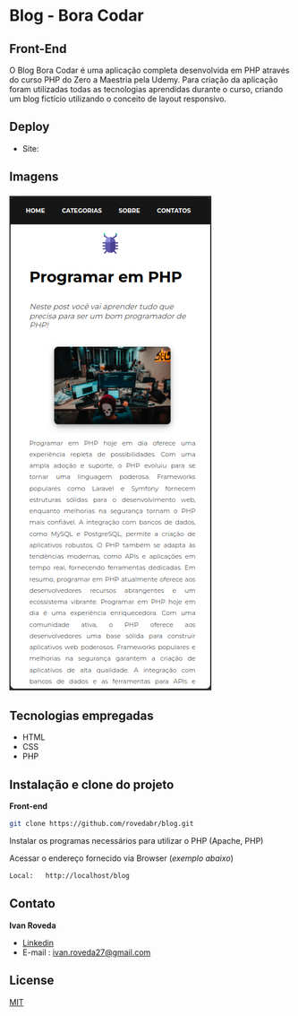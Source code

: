  <p align="center">
 <h1>Blog - Bora Codar </h1>
 </p>

## Front-End 

O Blog Bora Codar é uma aplicação completa desenvolvida em PHP através do curso PHP do Zero a Maestria pela Udemy.
Para criação da aplicação foram utilizadas todas as tecnologias aprendidas durante o curso, criando um blog fictício utilizando o conceito  de layout responsivo.


## Deploy

- Site:  


## Imagens

![página1](image-1.png)


## Tecnologias empregadas

- HTML
- CSS
- PHP

## Instalação e clone do projeto

 **Front-end**
```bash
git clone https://github.com/rovedabr/blog.git
```

Instalar os programas necessários para utilizar o PHP (Apache, PHP)

Acessar o endereço fornecido via Browser (_exemplo abaixo_)
```bash
Local:   http://localhost/blog
```

## Contato

**Ivan Roveda**
- [Linkedin](https://www.linkedin.com/in/ivan-roveda-952827b8/)
- E-mail : ivan.roveda27@gmail.com


## License

[MIT](https://choosealicense.com/licenses/mit/)


